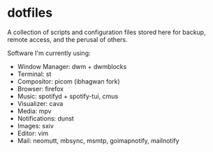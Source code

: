 # dotfiles
A collection of scripts and configuration files stored here for backup, remote access, and the perusal of others.

Software I'm currently using:

* Window Manager: dwm + dwmblocks
* Terminal: st
* Compositor: picom (ibhagwan fork)
* Browser: firefox
* Music: spotifyd + spotify-tui, cmus
* Visualizer: cava
* Media: mpv
* Notifications: dunst
* Images: sxiv
* Editor: vim
* Mail: neomutt, mbsync, msmtp, goimapnotify, mailnotify
